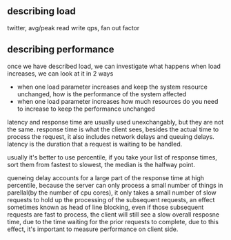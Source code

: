 ## describing load
twitter, avg/peak read write qps, fan out factor

## describing performance
once we have described load, we can investigate what happens when load increases, we can look at it in 2 ways
- when one load parameter increases and keep the system resource unchanged, how is the performance of the system affected
- when one load parameter increases how much resources do you need to increase to keep the performance unchanged

latency and response time are usually used unexchangably, but they are not the same. response time is what the client sees, besides the actual time to process the request, it also includes network delays and queuing delays. latency is the duration that a request is waiting to be handled.

usually it's better to use percentile, if you take your list of response times, sort them from fastest to slowest, the median is the halfway point.

queneing delay accounts for a large part of the response time at high percentile, because the server can only process a small number of things in parellal(by the number of cpu cores), it only takes a small number of slow requests to hold up the processing of the subsequent requests, an effect sometimes known as head of line blocking, even if those subsequent requests are fast to process, the client will still see a slow overall resposne time, due to the time waiting for the prior requests to complete, due to this effect, it's important to measure performance on client side.

